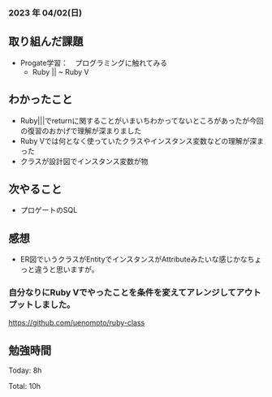 ### 2023 年 04/02(日)

## 取り組んだ課題

- Progate学習：　プログラミングに触れてみる
  - Ruby || ~ Ruby V

## わかったこと

- Ruby|||でreturnに関することがいまいちわかってないところがあったが今回の復習のおかげで理解が深まりました
- Ruby Vでは何となく使っていたクラスやインスタンス変数などの理解が深まった
- クラスが設計図でインスタンス変数が物


## 次やること

- プロゲートのSQL

## 感想

- ER図でいうクラスがEntityでインスタンスがAttributeみたいな感じかなちょっと違うと思いますが。
### 自分なりにRuby Vでやったことを条件を変えてアレンジしてアウトプットしました。

https://github.com/uenomoto/ruby-class
## 勉強時間

Today: 8h

Total: 10h
